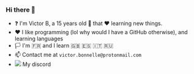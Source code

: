 ### Hi there 👋

<!--
**Victor-Bo/Victor-Bo** is a ✨ _special_ ✨ repository because its `README.md` (this file) appears on your GitHub profile.

Here are some ideas to get you started:

- 🔭 I’m currently working on ...
- 🌱 I’m currently learning ...
- 👯 I’m looking to collaborate on ...
- 🤔 I’m looking for help with ...
- 💬 Ask me about ...
- 📫 How to reach me: ...
- 😄 Pronouns: ...
- ⚡ Fun fact: ...
-->

- ❓ I'm Victor B, a 15 years old 👦 that ❤️ learning new things. 
- ❤️ I like programming (lol why would I have a GitHub otherwise), and learning languages
- 🏳️ I'm 🇫🇷 and I learn 🇬🇧 🇪🇸 🇮🇹 🇷🇺
- 📫 Contact me at `victor.bonnelle@protonmail.com`
- ![](./res/drawable/ic_discord.svg) My discord
